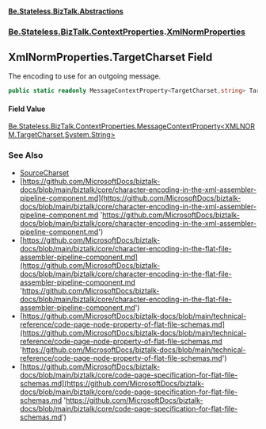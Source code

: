 #### [Be.Stateless.BizTalk.Abstractions](README.md 'README')
### [Be.Stateless.BizTalk.ContextProperties](Be.Stateless.BizTalk.ContextProperties.md 'Be.Stateless.BizTalk.ContextProperties').[XmlNormProperties](XmlNormProperties.md 'Be.Stateless.BizTalk.ContextProperties.XmlNormProperties')

## XmlNormProperties.TargetCharset Field

The encoding to use for an outgoing message.

```csharp
public static readonly MessageContextProperty<TargetCharset,string> TargetCharset;
```

#### Field Value
[Be.Stateless.BizTalk.ContextProperties.MessageContextProperty&lt;](MessageContextProperty_T,TR_.md 'Be.Stateless.BizTalk.ContextProperties.MessageContextProperty<T,TR>')[XMLNORM.TargetCharset](https://docs.microsoft.com/en-us/dotnet/api/XMLNORM.TargetCharset 'XMLNORM.TargetCharset')[,](MessageContextProperty_T,TR_.md 'Be.Stateless.BizTalk.ContextProperties.MessageContextProperty<T,TR>')[System.String](https://docs.microsoft.com/en-us/dotnet/api/System.String 'System.String')[&gt;](MessageContextProperty_T,TR_.md 'Be.Stateless.BizTalk.ContextProperties.MessageContextProperty<T,TR>')

### See Also
- [SourceCharset](XmlNormProperties.SourceCharset.md 'Be.Stateless.BizTalk.ContextProperties.XmlNormProperties.SourceCharset')
- [https://github.com/MicrosoftDocs/biztalk-docs/blob/main/biztalk/core/character-encoding-in-the-xml-assembler-pipeline-component.md](https://github.com/MicrosoftDocs/biztalk-docs/blob/main/biztalk/core/character-encoding-in-the-xml-assembler-pipeline-component.md 'https://github.com/MicrosoftDocs/biztalk-docs/blob/main/biztalk/core/character-encoding-in-the-xml-assembler-pipeline-component.md')
- [https://github.com/MicrosoftDocs/biztalk-docs/blob/main/biztalk/core/character-encoding-in-the-flat-file-assembler-pipeline-component.md](https://github.com/MicrosoftDocs/biztalk-docs/blob/main/biztalk/core/character-encoding-in-the-flat-file-assembler-pipeline-component.md 'https://github.com/MicrosoftDocs/biztalk-docs/blob/main/biztalk/core/character-encoding-in-the-flat-file-assembler-pipeline-component.md')
- [https://github.com/MicrosoftDocs/biztalk-docs/blob/main/technical-reference/code-page-node-property-of-flat-file-schemas.md](https://github.com/MicrosoftDocs/biztalk-docs/blob/main/technical-reference/code-page-node-property-of-flat-file-schemas.md 'https://github.com/MicrosoftDocs/biztalk-docs/blob/main/technical-reference/code-page-node-property-of-flat-file-schemas.md')
- [https://github.com/MicrosoftDocs/biztalk-docs/blob/main/biztalk/core/code-page-specification-for-flat-file-schemas.md](https://github.com/MicrosoftDocs/biztalk-docs/blob/main/biztalk/core/code-page-specification-for-flat-file-schemas.md 'https://github.com/MicrosoftDocs/biztalk-docs/blob/main/biztalk/core/code-page-specification-for-flat-file-schemas.md')